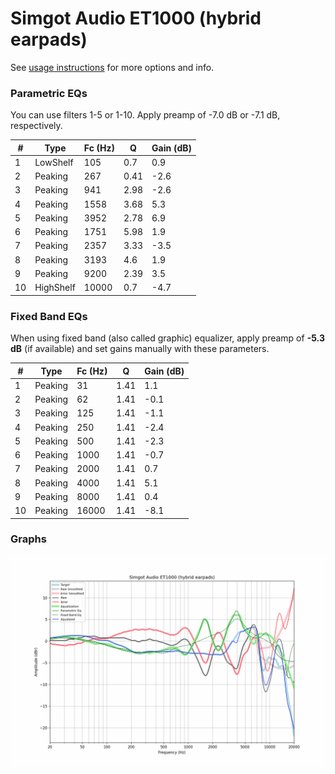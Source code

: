 # Simgot Audio ET1000 (hybrid earpads)
See [usage instructions](https://github.com/jaakkopasanen/AutoEq#usage) for more options and info.

### Parametric EQs
You can use filters 1-5 or 1-10. Apply preamp of -7.0 dB or -7.1 dB, respectively.

|   # | Type      |   Fc (Hz) |    Q |   Gain (dB) |
|-----|-----------|-----------|------|-------------|
|   1 | LowShelf  |       105 | 0.7  |         0.9 |
|   2 | Peaking   |       267 | 0.41 |        -2.6 |
|   3 | Peaking   |       941 | 2.98 |        -2.6 |
|   4 | Peaking   |      1558 | 3.68 |         5.3 |
|   5 | Peaking   |      3952 | 2.78 |         6.9 |
|   6 | Peaking   |      1751 | 5.98 |         1.9 |
|   7 | Peaking   |      2357 | 3.33 |        -3.5 |
|   8 | Peaking   |      3193 | 4.6  |         1.9 |
|   9 | Peaking   |      9200 | 2.39 |         3.5 |
|  10 | HighShelf |     10000 | 0.7  |        -4.7 |

### Fixed Band EQs
When using fixed band (also called graphic) equalizer, apply preamp of **-5.3 dB** (if available) and set gains manually with these parameters.

|   # | Type    |   Fc (Hz) |    Q |   Gain (dB) |
|-----|---------|-----------|------|-------------|
|   1 | Peaking |        31 | 1.41 |         1.1 |
|   2 | Peaking |        62 | 1.41 |        -0.1 |
|   3 | Peaking |       125 | 1.41 |        -1.1 |
|   4 | Peaking |       250 | 1.41 |        -2.4 |
|   5 | Peaking |       500 | 1.41 |        -2.3 |
|   6 | Peaking |      1000 | 1.41 |        -0.7 |
|   7 | Peaking |      2000 | 1.41 |         0.7 |
|   8 | Peaking |      4000 | 1.41 |         5.1 |
|   9 | Peaking |      8000 | 1.41 |         0.4 |
|  10 | Peaking |     16000 | 1.41 |        -8.1 |

### Graphs
![](./Simgot%20Audio%20ET1000%20(hybrid%20earpads).png)
